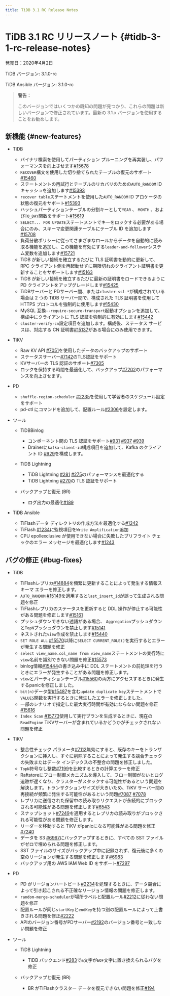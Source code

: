 ```yaml
---
title: TiDB 3.1 RC Release Notes
---
```


# TiDB 3.1 RC リリースノート {#tidb-3-1-rc-release-notes}

発売日：2020年4月2日

TiDB バージョン: 3.1.0-rc

TiDB Ansible バージョン: 3.1.0-rc

> **警告：**
>
> このバージョンではいくつかの既知の問題が見つかり、これらの問題は新しいバージョンで修正されています。最新の 3.1.x バージョンを使用することをお勧めします。

## 新機能 {#new-features}

-   TiDB

    -   バイナリ検索を使用してパーティション プルーニングを再実装し、パフォーマンスを向上させます[<a href="https://github.com/pingcap/tidb/pull/15678">#15678</a>](https://github.com/pingcap/tidb/pull/15678)
    -   `RECOVER`構文を使用した切り捨てられたテーブルの復元のサポート[<a href="https://github.com/pingcap/tidb/pull/15460">#15460</a>](https://github.com/pingcap/tidb/pull/15460)
    -   ステートメントの再試行とテーブルのリカバリのための`AUTO_RANDOM` ID キャッシュを追加します[<a href="https://github.com/pingcap/tidb/pull/15393">#15393</a>](https://github.com/pingcap/tidb/pull/15393)
    -   `recover table`ステートメントを使用した`AUTO_RANDOM` ID アロケータの状態の復元をサポート[<a href="https://github.com/pingcap/tidb/pull/15393">#15393</a>](https://github.com/pingcap/tidb/pull/15393)
    -   ハッシュパーティションテーブルの分割キーとして`YEAR` 、 `MONTH` 、および`TO_DAY`関数をサポート[<a href="https://github.com/pingcap/tidb/pull/15619">#15619</a>](https://github.com/pingcap/tidb/pull/15619)
    -   `SELECT... FOR UPDATE`ステートメントでキーをロックする必要がある場合にのみ、スキーマ変更関連テーブルにテーブル ID を追加します[<a href="https://github.com/pingcap/tidb/pull/15708">#15708</a>](https://github.com/pingcap/tidb/pull/15708)
    -   負荷分散ポリシーに従ってさまざまなロールからデータを自動的に読み取る機能を追加し、この機能を有効にする`leader-and-follower`システム変数を追加します[<a href="https://github.com/pingcap/tidb/pull/15721">#15721</a>](https://github.com/pingcap/tidb/pull/15721)
    -   TiDB が新しい接続を確立するたびに TLS 証明書を動的に更新して、RPC クライアント側を再起動せずに期限切れのクライアント証明書を更新することをサポートします[<a href="https://github.com/pingcap/tidb/pull/15163">#15163</a>](https://github.com/pingcap/tidb/pull/15163)
    -   TiDB が新しい接続を確立するたびに最新の証明書をロードできるように PD クライアントをアップグレードします[<a href="https://github.com/pingcap/tidb/pull/15425">#15425</a>](https://github.com/pingcap/tidb/pull/15425)
    -   TiDBサーバーと PDサーバー間、または`cluster-ssl-*`が構成されている場合は 2 つの TiDB サーバー間で、構成された TLS 証明書を使用して HTTPS プロトコルを強制的に使用します[<a href="https://github.com/pingcap/tidb/pull/15430">#15430</a>](https://github.com/pingcap/tidb/pull/15430)
    -   MySQL 互換`--require-secure-transport`起動オプションを追加して、構成中にクライアントに TLS 認証を強制的に有効にします[<a href="https://github.com/pingcap/tidb/pull/15442">#15442</a>](https://github.com/pingcap/tidb/pull/15442)
    -   `cluster-verify-cn`設定項目を追加します。構成後、ステータス サービスは、対応する CN 証明書[<a href="https://github.com/pingcap/tidb/pull/15137">#15137</a>](https://github.com/pingcap/tidb/pull/15137)がある場合にのみ使用できます。

-   TiKV

    -   Raw KV API [<a href="https://github.com/tikv/tikv/pull/7051">#7051</a>](https://github.com/tikv/tikv/pull/7051)を使用したデータのバックアップのサポート
    -   ステータスサーバー[<a href="https://github.com/tikv/tikv/pull/7142">#7142</a>](https://github.com/tikv/tikv/pull/7142)のTLS認証をサポート
    -   KVサーバーの TLS 認証のサポート[<a href="https://github.com/tikv/tikv/pull/7305">#7305</a>](https://github.com/tikv/tikv/pull/7305)
    -   ロックを保持する時間を最適化して、バックアップ[<a href="https://github.com/tikv/tikv/pull/7202">#7202</a>](https://github.com/tikv/tikv/pull/7202)のパフォーマンスを向上させます。

-   PD

    -   `shuffle-region-scheduler` [<a href="https://github.com/pingcap/pd/pull/2235">#2235</a>](https://github.com/pingcap/pd/pull/2235)を使用して学習者のスケジュール設定をサポート
    -   pd-ctl にコマンドを追加して、配置ルール[<a href="https://github.com/pingcap/pd/pull/2306">#2306</a>](https://github.com/pingcap/pd/pull/2306)を設定します。

-   ツール

    -   TiDBBinlog

        -   コンポーネント間の TLS 認証をサポート[<a href="https://github.com/pingcap/tidb-binlog/pull/931">#931</a>](https://github.com/pingcap/tidb-binlog/pull/931) [<a href="https://github.com/pingcap/tidb-binlog/pull/937">#937</a>](https://github.com/pingcap/tidb-binlog/pull/937) [<a href="https://github.com/pingcap/tidb-binlog/pull/939">#939</a>](https://github.com/pingcap/tidb-binlog/pull/939)
        -   Drainerに`kafka-client-id`構成項目を追加して、Kafka のクライアント ID [<a href="https://github.com/pingcap/tidb-binlog/pull/929">#929</a>](https://github.com/pingcap/tidb-binlog/pull/929)を構成します。

    -   TiDB Lightning

        -   TiDB Lightning [<a href="https://github.com/pingcap/tidb-lightning/pull/281">#281</a>](https://github.com/pingcap/tidb-lightning/pull/281) [<a href="https://github.com/pingcap/tidb-lightning/pull/275">#275</a>](https://github.com/pingcap/tidb-lightning/pull/275)のパフォーマンスを最適化する
        -   TiDB Lightning [<a href="https://github.com/pingcap/tidb-lightning/pull/270">#270</a>](https://github.com/pingcap/tidb-lightning/pull/270)の TLS 認証をサポート

    -   バックアップと復元 (BR)

        -   ログ出力の最適化[<a href="https://github.com/pingcap/br/pull/189">#189</a>](https://github.com/pingcap/br/pull/189)

-   TiDB Ansible

    -   TiFlashデータ ディレクトリの作成方法を最適化する[<a href="https://github.com/pingcap/tidb-ansible/pull/1242">#1242</a>](https://github.com/pingcap/tidb-ansible/pull/1242)
    -   TiFlash [<a href="https://github.com/pingcap/tidb-ansible/pull/1234">#1234</a>](https://github.com/pingcap/tidb-ansible/pull/1234)に監視項目を`Write Amplification`追加
    -   CPU epollexclusive が使用できない場合に失敗したプリフライト チェックのエラー メッセージを最適化します[<a href="https://github.com/pingcap/tidb-ansible/pull/1243">#1243</a>](https://github.com/pingcap/tidb-ansible/pull/1243)

## バグの修正 {#bug-fixes}

-   TiDB

    -   TiFlashレプリカ[<a href="https://github.com/pingcap/tidb/pull/14884">#14884</a>](https://github.com/pingcap/tidb/pull/14884)を頻繁に更新することによって発生する情報スキーマ エラーを修正します。
    -   `AUTO_RANDOM` [<a href="https://github.com/pingcap/tidb/pull/15149">#15149</a>](https://github.com/pingcap/tidb/pull/15149)を適用すると`last_insert_id`が誤って生成される問題を修正
    -   TiFlashレプリカのステータスを更新すると DDL 操作が停止する可能性がある問題を修正します[<a href="https://github.com/pingcap/tidb/pull/15161">#15161</a>](https://github.com/pingcap/tidb/pull/15161)
    -   プッシュダウンできない述語がある場合、 `Aggregation`プッシュダウンと`TopN`プッシュダウンを禁止します[<a href="https://github.com/pingcap/tidb/pull/15141">#15141</a>](https://github.com/pingcap/tidb/pull/15141)
    -   ネストされた`view`作成を禁止します[<a href="https://github.com/pingcap/tidb/pull/15440">#15440</a>](https://github.com/pingcap/tidb/pull/15440)
    -   `SET ROLE ALL` [<a href="https://github.com/pingcap/tidb/pull/15570">#15570</a>](https://github.com/pingcap/tidb/pull/15570)以降に`SELECT CURRENT_ROLE()`を実行するとエラーが発生する問題を修正
    -   `select view_name.col_name from view_name`ステートメントの実行時に`view`名前を識別できない問題を修正[<a href="https://github.com/pingcap/tidb/pull/15573">#15573</a>](https://github.com/pingcap/tidb/pull/15573)
    -   binlog情報[<a href="https://github.com/pingcap/tidb/pull/15444">#15444</a>](https://github.com/pingcap/tidb/pull/15444)の書き込み中に DDL ステートメントの前処理を行うときにエラーが発生することがある問題を修正します。
    -   `view`とパーティションテーブル[<a href="https://github.com/pingcap/tidb/pull/15560">#15560</a>](https://github.com/pingcap/tidb/pull/15560)の両方にアクセスするときに発生するpanicを修正しました。
    -   `bit(n)`データ型[<a href="https://github.com/pingcap/tidb/pull/15487">#15487</a>](https://github.com/pingcap/tidb/pull/15487)を含む`update duplicate key`ステートメントで`VALUES`関数を実行するときに発生したエラーを修正しました。
    -   一部のシナリオで指定した最大実行時間が有効にならない問題を修正[<a href="https://github.com/pingcap/tidb/pull/15616">#15616</a>](https://github.com/pingcap/tidb/pull/15616)
    -   `Index Scan` [<a href="https://github.com/pingcap/tidb/pull/15773">#15773</a>](https://github.com/pingcap/tidb/pull/15773)使用して実行プランを生成するときに、現在の`ReadEngine` TiKVサーバーが含まれているかどうかがチェックされない問題を修正

-   TiKV

    -   整合性チェック パラメータ[<a href="https://github.com/tikv/tikv/pull/7112">#7112</a>](https://github.com/tikv/tikv/pull/7112)無効にすると、既存のキーをトランザクションに挿入し、すぐに削除することによって発生する競合チェックの失敗またはデータ インデックスの不整合の問題を修正しました。
    -   `TopN`符号なし整数[<a href="https://github.com/tikv/tikv/pull/7199">#7199</a>](https://github.com/tikv/tikv/pull/7199)を比較するときの計算エラーを修正
    -   Raftstoreにフロー制御メカニズムを導入して、フロー制御がないとログ追跡が遅くなり、クラスターがスタックする可能性があるという問題を解決します。トランザクションサイズが大きいため、TiKV サーバー間の再接続が頻繁に発生する可能性があるという問題[<a href="https://github.com/tikv/tikv/pull/7087">#7087</a>](https://github.com/tikv/tikv/pull/7087) [<a href="https://github.com/tikv/tikv/pull/7078">#7078</a>](https://github.com/tikv/tikv/pull/7078)
    -   レプリカに送信された保留中の読み取りリクエストが永続的にブロックされる可能性がある問題を修正します[<a href="https://github.com/tikv/tikv/pull/6543">#6543</a>](https://github.com/tikv/tikv/pull/6543)
    -   スナップショット[<a href="https://github.com/tikv/tikv/pull/7249">#7249</a>](https://github.com/tikv/tikv/pull/7249)を適用するとレプリカの読み取りがブロックされる可能性がある問題を修正します。
    -   リーダーを移動すると TiKV がpanicになる可能性がある問題を修正[<a href="https://github.com/tikv/tikv/pull/7240">#7240</a>](https://github.com/tikv/tikv/pull/7240)
    -   データを S3 [<a href="https://github.com/tikv/tikv/pull/6967">#6967</a>](https://github.com/tikv/tikv/pull/6967)にバックアップするときに、すべての SST ファイルがゼロで埋められる問題を修正します。
    -   SST ファイルのサイズがバックアップ中に記録されず、復元後に多くの空のリージョンが発生する問題を修正します[<a href="https://github.com/tikv/tikv/pull/6983">#6983</a>](https://github.com/tikv/tikv/pull/6983)
    -   バックアップ用の AWS IAM Web ID をサポート[<a href="https://github.com/tikv/tikv/pull/7297">#7297</a>](https://github.com/tikv/tikv/pull/7297)

-   PD

    -   PD がリージョンハートビート[<a href="https://github.com/pingcap/pd/pull/2234">#2234</a>](https://github.com/pingcap/pd/pull/2234)を処理するときに、データ競合によって引き起こされる不正確なリージョン情報の問題を修正します。
    -   `random-merge-scheduler`が場所ラベルと配置ルール[<a href="https://github.com/pingcap/pd/pull/2221">#2212</a>](https://github.com/pingcap/pd/pull/2221)に従わない問題を修正
    -   配置ルールが同じ`startKey`と`endKey`を持つ別の配置ルールによって上書きされる問題を修正[<a href="https://github.com/pingcap/pd/pull/2222">#2222</a>](https://github.com/pingcap/pd/pull/2222)
    -   APIのバージョン番号がPDサーバー[<a href="https://github.com/pingcap/pd/pull/2192">#2192</a>](https://github.com/pingcap/pd/pull/2192)のバージョン番号と一致しない問題を修正

-   ツール

    -   TiDB Lightning

        -   TiDB バックエンド[<a href="https://github.com/pingcap/tidb-lightning/pull/283">#283</a>](https://github.com/pingcap/tidb-lightning/pull/283)で`&`文字が`EOF`文字に置き換えられるバグを修正

    -   バックアップと復元 (BR)

        -   BR がTiFlashクラスター データを復元できない問題を修正[<a href="https://github.com/pingcap/br/pull/194">#194</a>](https://github.com/pingcap/br/pull/194)
